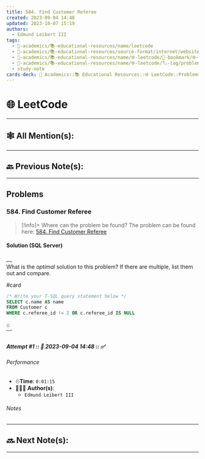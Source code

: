 ```yaml
---
title: 584. Find Customer Referee
created: 2023-09-04 14:48
updated: 2023-10-07 15:19
authors:
  - Edmund Leibert III
tags:
  - 🔴-academics/📚-educational-resources/name/leetcode
  - 🔴-academics/📚-educational-resources/source-format/internet/website
  - 🔴-academics/📚-educational-resources/name/🌐-leetcode/🔖-bookmark/🌐-leetcode/problems/584-find-customer-referee
  - 🔴-academics/📚-educational-resources/name/🌐-leetcode/🏷️-tag/problem/tag/topic/database
  - study-note
cards-deck: 🔴 Academics::📚 Educational Resources::🌐 LeetCode::Problems::584. Find Customer Referee
---
```


#  🌐 LeetCode

---

## 🕸️ All Mention(s): 

---

## 🔙 Previous Note(s):

---

##  Problems

### 584. Find Customer Referee

> [!info]+ Where can the problem be found?
> The problem can be found here: [584. Find Customer Referee](https://leetcode.com/problems/find-customer-referee/description/)

#### Solution (SQL Server)

﹇<br>
What is the _optimal_ solution to this problem? If there are multiple, list them out and compare.

#card 

```sql
/* Write your T-SQL query statement below */
SELECT c.name AS name
FROM Customer c
WHERE c.referee_id != 2 OR c.referee_id IS NULL
```


⌂
<br>﹈<br>

##### Attempt #1 :: 📆 2023-09-04 14:48 :: ✅

###### Performance

- ⏲**Time**: `0:01:15`
- 🧔🏽‍♂️ **Author(s)**: 
	- `Edmund Leibert III`

###### Notes


---

## 🔜 Next Note(s):

---